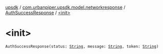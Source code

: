 [upsdk](../../index.md) / [com.urbanpiper.upsdk.model.networkresponse](../index.md) / [AuthSuccessResponse](index.md) / [&lt;init&gt;](./-init-.md)

# &lt;init&gt;

`AuthSuccessResponse(status: `[`String`](https://kotlinlang.org/api/latest/jvm/stdlib/kotlin/-string/index.html)`, message: `[`String`](https://kotlinlang.org/api/latest/jvm/stdlib/kotlin/-string/index.html)`, token: `[`String`](https://kotlinlang.org/api/latest/jvm/stdlib/kotlin/-string/index.html)`)`